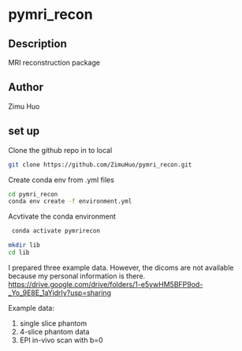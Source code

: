 # pymri_recon

## Description
MRI reconstruction package

## Author 
Zimu Huo


## set up

Clone the github repo in to local 
```bash
git clone https://github.com/ZimuHuo/pymri_recon.git
```

Create conda env from .yml files 
```bash
cd pymri_recon
conda env create -f environment.yml
```

Acvtivate the conda environment
```bash
 conda activate pymrirecon
```

```bash
mkdir lib
cd lib
```

I prepared three example data. However, the dicoms are not available because my personal information is there.
https://drive.google.com/drive/folders/1-e5ywHM5BFP9od-_Yo_9E8E_1aYidrIy?usp=sharing

Example data: 
1. single slice phantom
2. 4-slice phantom data
3. EPI in-vivo scan with b=0 
